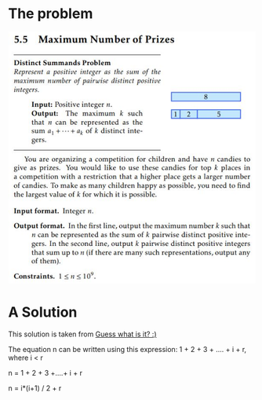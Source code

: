 # The problem
![alt](https://github.com/Mourad-NOUAILI/advanced-tutorials/blob/master/Pairwise-Distinct-Summands/137268202_824098574986781_3658306564513993359_n.jpg)

# A Solution
This solution is taken from [Guess what is it? :)](https://stackoverflow.com/a/38255116)

The equation n can be written using this expression: 1 + 2 + 3 + .... + i + r, where i < r

n = 1 + 2 + 3 +....+ i + r

n = i*(i+1) / 2 + r
